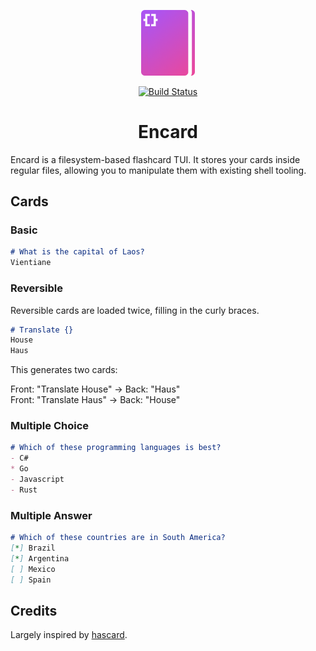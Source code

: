 <p align="center">
  <img src="docs/logo.png" alt="Encard Logo" width="86">
</p>


<div align="center">

[![Build Status](https://img.shields.io/github/actions/workflow/status/sjsanc/encard/.github/workflows/go.yml?branch=master)](https://github.com/sjsanc/encard/actions)
</div>

<h1 align="center">Encard</h1>

Encard is a filesystem-based flashcard TUI. It stores your cards inside regular files, allowing you to manipulate them with existing shell tooling. 

## Cards

### Basic
```md
# What is the capital of Laos?
Vientiane
```

### Reversible
Reversible cards are loaded twice, filling in the curly braces.
```md
# Translate {}
House
Haus
```
This generates two cards:

Front: "Translate House" → Back: "Haus"\
Front: "Translate Haus" → Back: "House"

### Multiple Choice
```md
# Which of these programming languages is best?
- C#
* Go
- Javascript
- Rust
```

### Multiple Answer
```md
# Which of these countries are in South America?  
[*] Brazil  
[*] Argentina  
[ ] Mexico  
[ ] Spain 
```

## Credits

Largely inspired by [hascard](https://github.com/Yvee1/hascard?tab=readme-ov-file).